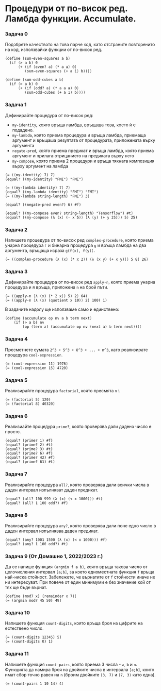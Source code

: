 # Процедури от по-висок ред. Ламбда функции. Accumulate.

### Задача 0
Подобрете качеството на това парче код, като отстраните повторенито на код, използвайки функции от по-висок ред.
```racket
(define (sum-even-squares a b)
  (if (> a b) 0
      (+ (if (even? a) (* a a) 0)
         (sum-even-squares (+ a 1) b))))

(define (sum-odd-cubes a b)
  (if (> a b) 0
      (+ (if (odd? a) (* a a a) 0)
         (sum-odd-cubes (+ a 1) b))))

```

### Задача 1
Дефинирайте процедура от по-висок ред:
 - `my-identity`, която връща ламбда, връщаша това, което ѝ е подадено.
 - `my-lambda`, която приема процедура и връща ламбда, приемаща аргумент и връщаша резултата от процедурата, приложената върху аргумента
 - `negate-pred`, която приема предикат и връща ламбда, която приема аргумент и прилага отрицанието на предиката върху него
 - `my-compose`, която приема 2 процедури и връща тяхната композиция върху аргумент на ламбда

```racket
(= ((my-identity) 7) 7)
(equal? ((my-identity) "FMI") "FMI")

(= ((my-lambda identity) 7) 7)
(equal? ((my-lambda identity) "FMI") "FMI")
(= ((my-lambda string-length) "FMI") 3)

(equal? ((negate-pred even?) 6) #f)

(equal? ((my-compose even? string-length) "Tensorflow") #t)
(equal? ((my-compose (λ (x) (- x 5)) (λ (y) (+ y 25))) 5) 25)
```

### Задача 2
Напишете процедура от по-висок ред `complex-procedure`, която приема унарна процедура `f` и бинарна процедура `g` и връща ламбда на два аргумента, връщаща израза `g(f(x), f(y))`.

```racket
(= ((complex-procedure (λ (x) (* x 2)) (λ (x y) (+ x y))) 5 8) 26)
```

### Задача 3
Дефинирайте процедура от по-висок ред `apply-n`, която приема унарна процедура и я връща, приложена `n` на брой пъти.

```racket
(= ((apply-n (λ (x) (* 2 x)) 5) 2) 64)
(= ((apply-n (λ (x) (quotient x 10)) 2) 100) 1)
```

В задачите надолу ще използваме само и единствено:

```racket
(define (accumulate op nv a b term next)
    (if (> a b) nv
        (op (term a) (accumulate op nv (next a) b term next))))
```

### Задача 4
Пресметнете сумата `2^3 + 5^3 + 8^3 + ... + n^3`, като реализирате процедура `cool-expression`.

```racket
(= (cool-expression 11) 1976)
(= (cool-expression 15) 4720)
```

### Задача 5
Реализирайте процедура `factorial`, която пресмята `n!`.

```racket
(= (factorial 5) 120)
(= (factorial 8) 40320)
```

### Задача 6
Реализиайте процедура `prime?`, която проверява дали дадено число е просто.

```racket
(equal? (prime? 1) #f)
(equal? (prime? 2) #t)
(equal? (prime? 3) #t)
(equal? (prime? 6) #f)
(equal? (prime? 42) #f)
(equal? (prime? 61) #t)
```

### Задача 7
Реализирайте процедура `all?`, която проверява дали всички числа в даден интервал изпълняват даден предикат.

```racket
(equal? (all? 100 999 (λ (x) (< x 1000))) #t)
(equal? (all? 1 100 odd?) #f)
```

### Задача 8
Реализирайте процедура `any?`, която проверява дали поне едно число в даден интервал изпълняваа даден предикат.

```racket
(equal? (any? 1001 1500 (λ (x) (< x 1000))) #f)
(equal? (any? 1 100 odd?) #t)
```

### Задача 9 (От Домашно 1, 2022/2023 г.)
Да се напише функция `(argmin f a b)`, която връща такова число от целочисления интервал `[a;b]`, за което едноместната функция `f` връща най-ниска стойност. Забележете, че върнатите от `f` стойности иначе не ни интересуват. При повече от един минимуми е без значение кой от тях ще бъде върнат.

```racket
(define (mod7 x) (remainder x 7))
(= (argmin mod7 45 50) 49)
```

### Задача 10
Напишете функция `count-digits`, която връща броя на цифрите на естествено число.

```racket
(= (count-digits 12345) 5)
(= (count-digits 0) 1)
```

### Задача 11
Напишете функция `count-pairs`, която приема 3 числа - `a`, `b` и `n`. Функцията да намира броя на двойките числа в интервала `[a;b]`, които имат сбор точно равен на `n` (броим двойките `(3, 7)` и `(7, 3)` като една).

```racket
(= (count-pairs 1 10 14) 4)
```